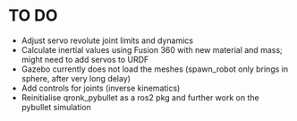 # TO DO

- Adjust servo revolute joint limits and dynamics
- Calculate inertial values using Fusion 360 with new material and mass; might need to add servos to URDF
- Gazebo currently does not load the meshes (spawn_robot only brings in sphere, after very long delay)
- Add controls for joints (inverse kinematics)
- Reinitialise qronk_pybullet as a ros2 pkg and further work on the pybullet simulation 
